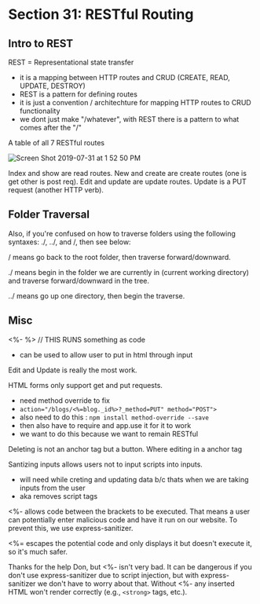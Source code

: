 # Section 31: RESTful Routing

## Intro to REST

REST = Representational state transfer

- it is a mapping between HTTP routes and CRUD (CREATE, READ, UPDATE, DESTROY)
- REST is a pattern for defining routes
- it is just a convention / architechture for mapping HTTP routes to CRUD functionality
- we dont just make "/whatever", with REST there is a pattern to what comes after the "/"

A table of all 7 RESTful routes

![Screen Shot 2019-07-31 at 1 52 50 PM](https://user-images.githubusercontent.com/42192106/62235369-cdc3af80-b39a-11e9-82e2-c072c8887754.png)

Index and show are read routes.
New and create are create routes (one is get other is post req).
Edit and update are update routes.
Update is a PUT request (another HTTP verb).

## Folder Traversal

Also, if you're confused on how to traverse folders using the following syntaxes: ./, ../, and /, then see below:

/ means go back to the root folder, then traverse forward/downward.

./ means begin in the folder we are currently in (current working directory) and traverse forward/downward in the tree.

../ means go up one directory, then begin the traverse.

## Misc

<%-  %>   // THIS RUNS something as code

- can be used to allow user to put in html through input

Edit and Update is really the most work.

HTML forms only support get and put requests.

- need method override to fix
- `action="/blogs/<%=blog._id%>?_method=PUT" method="POST">`
- also need to do this : `npm install method-override --save`
- then also have to require and app.use it for it to work
- we want to do this because we want to remain RESTful

Deleting is not an anchor tag but a button.
Where editing in a anchor tag

Santizing inputs allows users not to input scripts into inputs.

- will need while creting and updating data b/c thats when we are taking inputs from the user
- aka removes script tags

<%- allows code between the brackets to be executed. That means a user can potentially enter malicious code and have it run on our website. To prevent this, we use express-sanitizer.

<%= escapes the potential code and only displays it but doesn't execute it, so it's much safer.

Thanks for the help Don, but <%- isn't very bad. It can be dangerous if you don't use express-sanitizer due to script injection, but with express-sanitizer we don't have to worry about that. Without <%- any inserted HTML won't render correctly (e.g., `<strong>`  tags, etc.).

